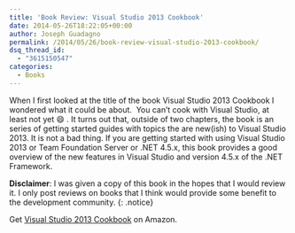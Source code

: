 ```yaml
---
title: 'Book Review: Visual Studio 2013 Cookbook'
date: 2014-05-26T18:22:05+00:00
author: Joseph Guadagno
permalink: /2014/05/26/book-review-visual-studio-2013-cookbook/
dsq_thread_id:
  - "3615150547"
categories:
  - Books
---
```

When I first looked at the title of the book Visual Studio 2013 Cookbook I wondered what it could be about.  You can’t cook with Visual Studio, at least not yet :smile: . It turns out that, outside of two chapters, the book is an series of getting started guides with topics the are new(ish) to Visual Studio 2013\. It is not a bad thing. If you are getting started with using Visual Studio 2013 or Team Foundation Server or .NET 4.5.x, this book provides a good overview of the new features in Visual Studio and version 4.5.x of the .NET Framework.

**Disclaimer**: I was given a copy of this book in the hopes that I would review it. I only post reviews on books that I think would provide some benefit to the development community.
{: .notice}

Get [Visual Studio 2013 Cookbook](http://www.amazon.com/gp/product/1782171967/ref=as_li_tl?ie=UTF8&camp=1789&creative=390957&creativeASIN=1782171967&linkCode=as2&tag=beyondthebasic0e&linkId=E366A2OH33HLPZLY) on Amazon.